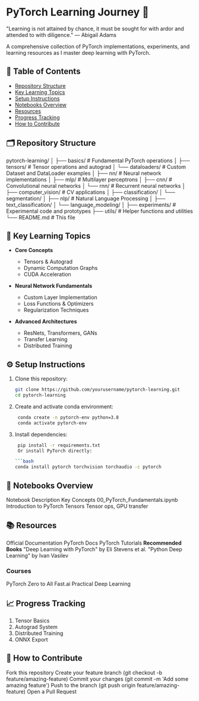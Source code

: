 # PyTorch Learning Journey 🚀

"Learning is not attained by chance, it must be sought for with ardor and attended to with diligence." — Abigail Adams

A comprehensive collection of PyTorch implementations, experiments, and learning resources as I master deep learning with PyTorch.

## 📌 Table of Contents
- [Repository Structure](#-repository-structure)
- [Key Learning Topics](#-key-learning-topics)
- [Setup Instructions](#-setup-instructions)
- [Notebooks Overview](#-notebooks-overview)
- [Resources](#-resources)
- [Progress Tracking](#-progress-tracking)
- [How to Contribute](#-how-to-contribute)

## 🗂 Repository Structure
pytorch-learning/
│
├── basics/ # Fundamental PyTorch operations
│ ├── tensors/ # Tensor operations and autograd
│ └── dataloaders/ # Custom Dataset and DataLoader examples
│
├── nn/ # Neural network implementations
│ ├── mlp/ # Multilayer perceptrons
│ ├── cnn/ # Convolutional neural networks
│ └── rnn/ # Recurrent neural networks
│
├── computer_vision/ # CV applications
│ ├── classification/
│ └── segmentation/
│
├── nlp/ # Natural Language Processing
│ ├── text_classification/
│ └── language_modeling/
│
├── experiments/ # Experimental code and prototypes
├── utils/ # Helper functions and utilities
└── README.md # This file

## 🎯 Key Learning Topics
- **Core Concepts**
  - Tensors & Autograd
  - Dynamic Computation Graphs
  - CUDA Acceleration

- **Neural Network Fundamentals**
  - Custom Layer Implementation
  - Loss Functions & Optimizers
  - Regularization Techniques

- **Advanced Architectures**
  - ResNets, Transformers, GANs
  - Transfer Learning
  - Distributed Training

## ⚙️ Setup Instructions
1. Clone this repository:
   ```bash
   git clone https://github.com/yourusername/pytorch-learning.git
   cd pytorch-learning

2. Create and activate conda environment:
   ```bash
    conda create -n pytorch-env python=3.8
    conda activate pytorch-env

4. Install dependencies:
   ```bash
    pip install -r requirements.txt
    Or install PyTorch directly:

   ```bash
   conda install pytorch torchvision torchaudio -c pytorch


## 📓 Notebooks Overview

Notebook	Description	Key Concepts
00_PyTorch_Fundamentals.ipynb	Introduction to PyTorch Tensors	Tensor ops, GPU transfer

## 📚 Resources
Official Documentation
PyTorch Docs
PyTorch Tutorials
**Recommended Books**
"Deep Learning with PyTorch" by Eli Stevens et al.
"Python Deep Learning" by Ivan Vasilev

### Courses
PyTorch Zero to All
Fast.ai Practical Deep Learning

## 📈 Progress Tracking
1. Tensor Basics
2. Autograd System
3. Distributed Training
4. ONNX Export

## 🤝 How to Contribute
Fork this repository
Create your feature branch (git checkout -b feature/amazing-feature)
Commit your changes (git commit -m 'Add some amazing feature')
Push to the branch (git push origin feature/amazing-feature)
Open a Pull Request

